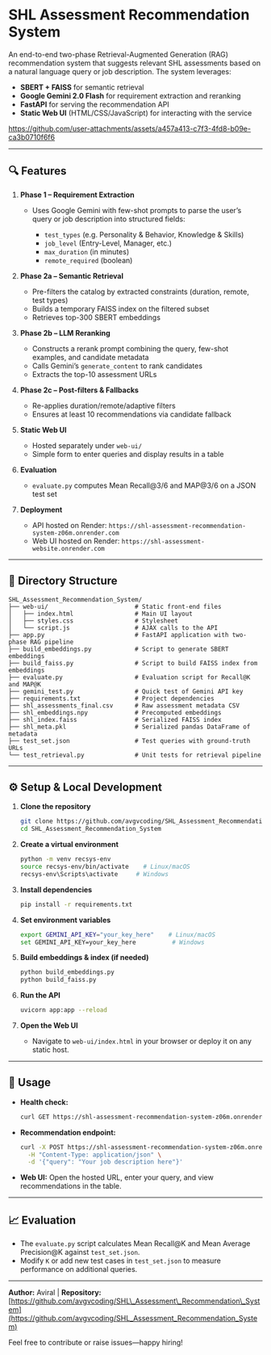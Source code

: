 # SHL Assessment Recommendation System

An end-to-end two-phase Retrieval-Augmented Generation (RAG) recommendation system that suggests relevant SHL assessments based on a natural language query or job description. The system leverages:

* **SBERT + FAISS** for semantic retrieval
* **Google Gemini 2.0 Flash** for requirement extraction and reranking
* **FastAPI** for serving the recommendation API
* **Static Web UI** (HTML/CSS/JavaScript) for interacting with the service

https://github.com/user-attachments/assets/a457a413-c7f3-4fd8-b09e-ca3b0710f6f6

---

## 🔍 Features

1. **Phase 1 – Requirement Extraction**

   * Uses Google Gemini with few-shot prompts to parse the user’s query or job description into structured fields:

     * `test_types` (e.g. Personality & Behavior, Knowledge & Skills)
     * `job_level` (Entry-Level, Manager, etc.)
     * `max_duration` (in minutes)
     * `remote_required` (boolean)

2. **Phase 2a – Semantic Retrieval**

   * Pre-filters the catalog by extracted constraints (duration, remote, test types)
   * Builds a temporary FAISS index on the filtered subset
   * Retrieves top-300 SBERT embeddings

3. **Phase 2b – LLM Reranking**

   * Constructs a rerank prompt combining the query, few-shot examples, and candidate metadata
   * Calls Gemini’s `generate_content` to rank candidates
   * Extracts the top-10 assessment URLs

4. **Phase 2c – Post-filters & Fallbacks**

   * Re-applies duration/remote/adaptive filters
   * Ensures at least 10 recommendations via candidate fallback

5. **Static Web UI**

   * Hosted separately under `web-ui/`
   * Simple form to enter queries and display results in a table

6. **Evaluation**

   * `evaluate.py` computes Mean Recall\@3/6 and MAP\@3/6 on a JSON test set

7. **Deployment**

   * API hosted on Render: `https://shl-assessment-recommendation-system-z06m.onrender.com`
   * Web UI hosted on Render: `https://shl-assessment-website.onrender.com`

---

## 📂 Directory Structure

```
SHL_Assessment_Recommendation_System/
├── web-ui/                        # Static front-end files
│   ├── index.html                 # Main UI layout
│   ├── styles.css                 # Stylesheet
│   └── script.js                  # AJAX calls to the API
├── app.py                         # FastAPI application with two-phase RAG pipeline
├── build_embeddings.py            # Script to generate SBERT embeddings
├── build_faiss.py                 # Script to build FAISS index from embeddings
├── evaluate.py                    # Evaluation script for Recall@K and MAP@K
├── gemini_test.py                 # Quick test of Gemini API key
├── requirements.txt               # Project dependencies
├── shl_assessments_final.csv      # Raw assessment metadata CSV
├── shl_embeddings.npy             # Precomputed embeddings
├── shl_index.faiss                # Serialized FAISS index
├── shl_meta.pkl                   # Serialized pandas DataFrame of metadata
├── test_set.json                  # Test queries with ground-truth URLs
└── test_retrieval.py              # Unit tests for retrieval pipeline
```

---

## ⚙️ Setup & Local Development

1. **Clone the repository**

   ```bash
   git clone https://github.com/avgvcoding/SHL_Assessment_Recommendation_System.git
   cd SHL_Assessment_Recommendation_System
   ```

2. **Create a virtual environment**

   ```bash
   python -m venv recsys-env
   source recsys-env/bin/activate    # Linux/macOS
   recsys-env\Scripts\activate     # Windows
   ```

3. **Install dependencies**

   ```bash
   pip install -r requirements.txt
   ```

4. **Set environment variables**

   ```bash
   export GEMINI_API_KEY="your_key_here"    # Linux/macOS
   set GEMINI_API_KEY=your_key_here          # Windows
   ```

5. **Build embeddings & index (if needed)**

   ```bash
   python build_embeddings.py
   python build_faiss.py
   ```

6. **Run the API**

   ```bash
   uvicorn app:app --reload
   ```

7. **Open the Web UI**

   * Navigate to `web-ui/index.html` in your browser or deploy it on any static host.

---

## 🚀 Usage

* **Health check:**

  ```bash
  curl GET https://shl-assessment-recommendation-system-z06m.onrender.com/health
  ```

* **Recommendation endpoint:**

  ```bash
  curl -X POST https://shl-assessment-recommendation-system-z06m.onrender.com/recommend \
    -H "Content-Type: application/json" \
    -d '{"query": "Your job description here"}'
  ```

* **Web UI:**
  Open the hosted URL, enter your query, and view recommendations in the table.

---

## 📈 Evaluation

* The `evaluate.py` script calculates Mean Recall\@K and Mean Average Precision\@K against `test_set.json`.
* Modify `K` or add new test cases in `test_set.json` to measure performance on additional queries.

---


**Author:** Aviral | **Repository:** [https://github.com/avgvcoding/SHL\_Assessment\_Recommendation\_System](https://github.com/avgvcoding/SHL_Assessment_Recommendation_System)

Feel free to contribute or raise issues—happy hiring!
